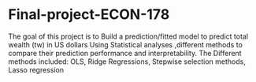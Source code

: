# Final-project-ECON-178
The goal of this project is to Build a prediction/fitted model to predict total wealth (tw) in US dollars
Using Statistical analyses
,different methods to compare their prediction performance and interpretability.
The Different methods included: OLS, Ridge Regressions, Stepwise selection methods, Lasso regression
